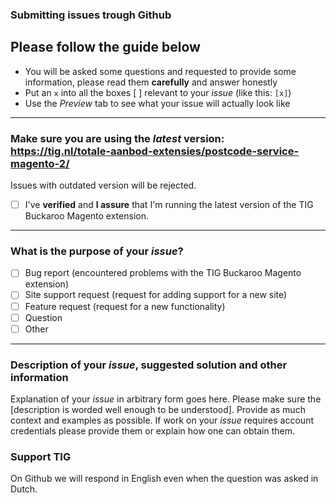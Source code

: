 ### Submitting issues trough Github
## Please follow the guide below

- You will be asked some questions and requested to provide some information, please read them **carefully** and answer honestly
- Put an `x` into all the boxes [ ] relevant to your *issue* (like this: `[x]`)
- Use the *Preview* tab to see what your issue will actually look like

---

### Make sure you are using the *latest* version: https://tig.nl/totale-aanbod-extensies/postcode-service-magento-2/
Issues with outdated version will be rejected.
- [ ] I've **verified** and **I assure** that I'm running the latest version of the TIG Buckaroo Magento extension.

---

### What is the purpose of your *issue*?
- [ ] Bug report (encountered problems with the TIG Buckaroo Magento extension)
- [ ] Site support request (request for adding support for a new site)
- [ ] Feature request (request for a new functionality)
- [ ] Question
- [ ] Other

---

### Description of your *issue*, suggested solution and other information

Explanation of your *issue* in arbitrary form goes here. Please make sure the [description is worded well enough to be understood]. Provide as much context and examples as possible.
If work on your *issue* requires account credentials please provide them or explain how one can obtain them.


### Support TIG

On Github we will respond in English even when the question was asked in Dutch.
